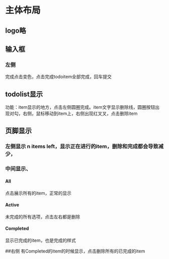 # 主体布局
## logo略
## 输入框
### 左侧
完成点击变色，点击完成todoitem全部完成，回车提交

## todolist显示
功能：item显示的地方，点击左侧圆圈完成。item文字显示删除线，圆圈按钮出现对勾，右侧，鼠标移动到item上，右侧出现红叉叉，点击删除item

## 页脚显示
### 左侧显示 n items left，显示正在进行的item，删除和完成都会导致减少，

### 中间显示、
#### All
点击展示所有的item，正常的显示

#### Active
未完成的所有选项，点击左右都是删除

#### Completed
显示已完成的item，也是完成的样式

##右侧
有Completed的item的时候显示，点击删除所有的已完成的item

